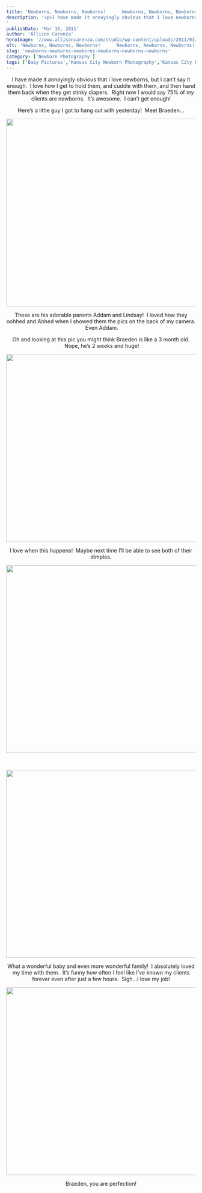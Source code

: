 ```yaml
---
title: 'Newborns, Newborns, Newborns!      Newborns, Newborns, Newborns!'
description: '<p>I have made it annoyingly obvious that I love newborns, but I can&#8217;t say it enough.  I love how I [&hellip;]</p>
'
publishDate: 'Mar 16, 2011'
author: 'Allison Carenza'
heroImage: '//www.allisoncarenza.com/studio/wp-content/uploads/2011/03/br2.jpg'
alt: 'Newborns, Newborns, Newborns!      Newborns, Newborns, Newborns!'
slug: 'newborns-newborns-newborns-newborns-newborns-newborns'
category: ['Newborn Photography']
tags: ['Baby Pictures','Kansas City Newborn Photography','Kansas City Photographer','Newborn','Newborn Pictures']
---
```


<p style="text-align: center;">I have made it annoyingly obvious that I love newborns, but I can&#8217;t say it enough.  I love how I get to hold them, and cuddle with them, and then hand them back when they get stinky diapers.  Right now I would say 75% of my clients are newborns.  It&#8217;s awesome.  I can&#8217;t get enough!</p>
<p style="text-align: center;">Here&#8217;s a little guy I got to hang out with yesterday!  Meet Braeden&#8230;</p>
<p style="text-align: center;"><a rel="attachment wp-att-2094" href="http://www.allisoncarenza.com/archives/2092/br2-2"><img class="aligncenter size-full wp-image-2094" title="br2" src="http://www.allisoncarenza.com/studio/wp-content/uploads/2011/03/br2.jpg" alt="" width="750" height="499" /></a></p>
<p style="text-align: center;">These are his adorable parents Addam and Lindsay!  I loved how they oohhed and Ahhed when I showed them the pics on the back of my camera.  Even Addam.</p>
<p style="text-align: center;">Oh and looking at this pic you might think Braeden is like a 3 month old.  Nope, he&#8217;s 2 weeks and huge!</p>
<p style="text-align: center;"><a rel="attachment wp-att-2097" href="http://www.allisoncarenza.com/archives/2092/br5-2"><img class="aligncenter size-full wp-image-2097" title="br5" src="http://www.allisoncarenza.com/studio/wp-content/uploads/2011/03/br5.jpg" alt="" width="750" height="499" /></a></p>
<p style="text-align: center;">I love when this happens!  Maybe next time I&#8217;ll be able to see both of their dimples.</p>
<p style="text-align: center;"><a rel="attachment wp-att-2095" href="http://www.allisoncarenza.com/archives/2092/br3-2"><img class="aligncenter size-full wp-image-2095" title="br3" src="http://www.allisoncarenza.com/studio/wp-content/uploads/2011/03/br3.jpg" alt="" width="751" height="499" /></a></p>
<p style="text-align: center;">&nbsp;</p>
<p style="text-align: center;"><a rel="attachment wp-att-2096" href="http://www.allisoncarenza.com/archives/2092/br4-2"><img class="aligncenter size-full wp-image-2096" title="br4" src="http://www.allisoncarenza.com/studio/wp-content/uploads/2011/03/br4.jpg" alt="" width="700" height="499" /></a><a rel="attachment wp-att-2093" href="http://www.allisoncarenza.com/archives/2092/br1-2"></a></p>
<p style="text-align: center;">What a wonderful baby and even more wonderful family!  I absolutely loved my time with them.  It&#8217;s funny how often I feel like I&#8217;ve known my clients forever even after just a few hours.  Sigh&#8230;I love my job!</p>
<p style="text-align: center;"><a rel="attachment wp-att-2093" href="http://www.allisoncarenza.com/archives/2092/br1-2"><img class="aligncenter size-full wp-image-2093" title="br1" src="http://www.allisoncarenza.com/studio/wp-content/uploads/2011/03/br1.jpg" alt="" width="750" height="499" /></a></p>
<p style="text-align: center;">Braeden, you are perfection!</p>
